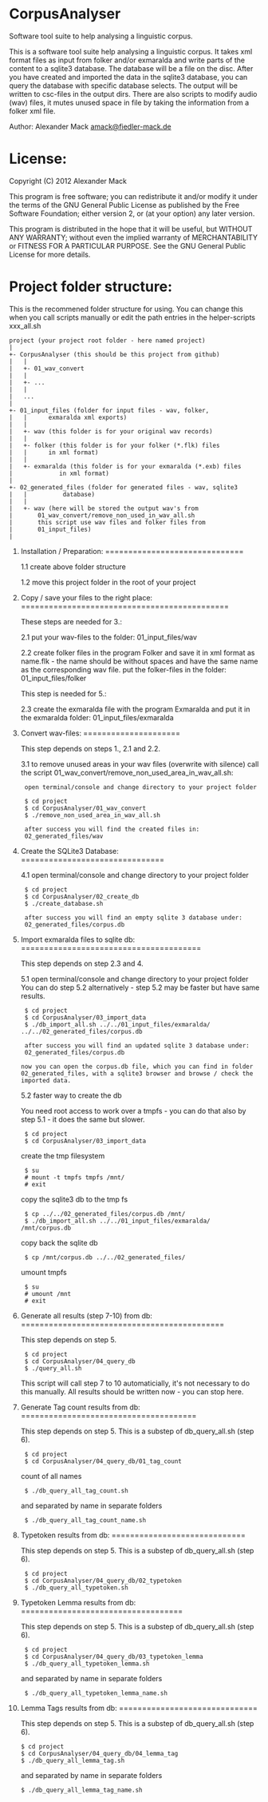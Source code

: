 CorpusAnalyser
==============

Software tool suite to help analysing a linguistic corpus.



This is a software tool suite help analysing a linguistic corpus. It takes
xml format files as input from folker and/or exmaralda and write parts of the
content to a sqlite3 database. The database will be a file on the disc.
After you have created and imported the data in the sqlite3 database, you can
query the database with specific database selects. The output will be written
to csc-files in the output dirs.
There are also scripts to modify audio (wav) files, it mutes unused space in
file by taking the information from a folker xml file.

Author: Alexander Mack <amack@fiedler-mack.de>



License:
========

Copyright (C) 2012 Alexander Mack

This program is free software; you can redistribute it and/or modify
it under the terms of the GNU General Public License as published by
the Free Software Foundation; either version 2, or (at your option)
any later version.

This program is distributed in the hope that it will be useful,
but WITHOUT ANY WARRANTY; without even the implied warranty of
MERCHANTABILITY or FITNESS FOR A PARTICULAR PURPOSE.  See the
GNU General Public License for more details.



Project folder structure:
=========================

This is the recommened folder structure for using. You can change this when
you call scripts manually or edit the path entries in the helper-scripts
xxx_all.sh


	project (your project root folder - here named project)
	|
	+- CorpusAnalyser (this should be this project from github)
	|	|
	|	+- 01_wav_convert
	|	|
	|	+- ...
	|	|
	|	...
	|
	+- 01_input_files (folder for input files - wav, folker,
	|	|	   exmaralda xml exports)
	|	|
	|	+- wav (this folder is for your original wav records)
	|	|
	|	+- folker (this folder is for your folker (*.flk) files
	|	|	   in xml format)
	|	|
	|	+- exmaralda (this folder is for your exmaralda (*.exb) files
	|		      in xml format)
	|
	+- 02_generated_files (folder for generated files - wav, sqlite3
	|	|	       database)
	|	|
	|	+- wav (here will be stored the output wav's from
	|		01_wav_convert/remove_non_used_in_wav_all.sh
	|		this script use wav files and folker files from
	|		01_input_files)
	|



1. Installation / Preparation:
==============================

	1.1 create above folder structure

	1.2 move this project folder in the root of your project



2. Copy / save your files to the right place:
=============================================

	These steps are needed for 3.:

	2.1 put your wav-files to the folder:
		01_input_files/wav

	2.2 create folker files in the program Folker and save it in xml format
	    as name.flk - the name should be without spaces and have the same
	    name as the corresponding wav file.
	    put the folker-files in the folder:
	  	01_input_files/folker

	This step is needed for 5.:

	2.3 create the exmaralda file with the program Exmaralda and put it in the exmaralda folder:
	  	01_input_files/exmaralda



3. Convert wav-files:
=====================

	This step depends on steps 1., 2.1 and 2.2. 

	3.1 to remove unused areas in your wav files (overwrite with silence)
	    call the script 01_wav_convert/remove_non_used_area_in_wav_all.sh:

	    open terminal/console and change directory to your project folder

	    $ cd project
	    $ cd CorpusAnalyser/01_wav_convert
	    $ ./remove_non_used_area_in_wav_all.sh

	    after success you will find the created files in:
	  	02_generated_files/wav



4. Create the SQLite3 Database:
===============================

	4.1 open terminal/console and change directory to your project folder

	    $ cd project
	    $ cd CorpusAnalyser/02_create_db
	    $ ./create_database.sh

	    after success you will find an empty sqlite 3 database under:
	  	02_generated_files/corpus.db



5. Import exmaralda files to sqlite db:
=======================================

	This step depends on step 2.3 and 4.

	5.1 open terminal/console and change directory to your project folder
	    You can do step 5.2 alternatively - step 5.2 may be faster but
	    have same results.

	    $ cd project
	    $ cd CorpusAnalyser/03_import_data
	    $ ./db_import_all.sh ../../01_input_files/exmaralda/ ../../02_generated_files/corpus.db

	    after success you will find an updated sqlite 3 database under:
	  	02_generated_files/corpus.db

	   now you can open the corpus.db file, which you can find in folder
	   02_generated_files, with a sqlite3 browser and browse / check the
	   imported data.

	5.2 faster way to create the db

	  You need root access to work over a tmpfs - you can do that also by
	  step 5.1 - it does the same but slower.

	    $ cd project
	    $ cd CorpusAnalyser/03_import_data

	  create the tmp filesystem

	    $ su
	    # mount -t tmpfs tmpfs /mnt/
	    # exit

	  copy the sqlite3 db to the tmp fs

	    $ cp ../../02_generated_files/corpus.db /mnt/
	    $ ./db_import_all.sh ../../01_input_files/exmaralda/ /mnt/corpus.db

	  copy back the sqlite db

	    $ cp /mnt/corpus.db ../../02_generated_files/

	  umount tmpfs

	    $ su
	    # umount /mnt
	    # exit



6. Generate all results (step 7-10) from db:
============================================

	This step depends on step 5.

	    $ cd project
	    $ cd CorpusAnalyser/04_query_db
	    $ ./query_all.sh

	This script will call step 7 to 10 automaticially, it's not necessary
	to do this manually. All results should be written now - you can stop
	here.



7. Generate Tag count results from db:
======================================

	This step depends on step 5.
	This is a substep of db_query_all.sh (step 6).

	    $ cd project
	    $ cd CorpusAnalyser/04_query_db/01_tag_count

	  count of all names

	    $ ./db_query_all_tag_count.sh

	  and separated by name in separate folders

	    $ ./db_query_all_tag_count_name.sh



8. Typetoken results from db:
=============================

	This step depends on step 5.
	This is a substep of db_query_all.sh (step 6).

	    $ cd project
	    $ cd CorpusAnalyser/04_query_db/02_typetoken
	    $ ./db_query_all_typetoken.sh



9. Typetoken Lemma results from db:
===================================

	This step depends on step 5.
	This is a substep of db_query_all.sh (step 6).

	    $ cd project
	    $ cd CorpusAnalyser/04_query_db/03_typetoken_lemma
	    $ ./db_query_all_typetoken_lemma.sh

	and separated by name in separate folders

	    $ ./db_query_all_typetoken_lemma_name.sh



10. Lemma Tags results from db:
==============================

	This step depends on step 5.
	This is a substep of db_query_all.sh (step 6).

	    $ cd project
	    $ cd CorpusAnalyser/04_query_db/04_lemma_tag
	    $ ./db_query_all_lemma_tag.sh

	and separated by name in separate folders

	    $ ./db_query_all_lemma_tag_name.sh



